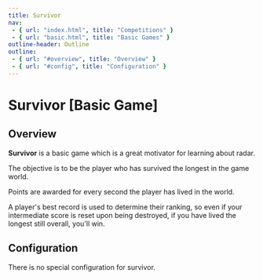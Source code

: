 ```yaml
---
title: Survivor
nav:
 - { url: "index.html", title: "Competitions" }
 - { url: "basic.html", title: "Basic Games" }
outline-header: Outline
outline:
 - { url: "#overview", title: "Overview" }
 - { url: "#config", title: "Configuration" }
---
```


Survivor [Basic Game]
=============

<a name="overview"></a>Overview
-----------

**Survivor** is a basic game which is a great motivator for learning about radar.

The objective is to be the player who has survived the longest in the game world.

Points are awarded for every second the player has lived in the world.

A player's best record is used to determine their ranking, so even if your intermediate score is reset upon being destroyed, if you have lived the longest still overall, you'll win.

<a name="config"></a>Configuration
-----------

There is no special configuration for survivor.
